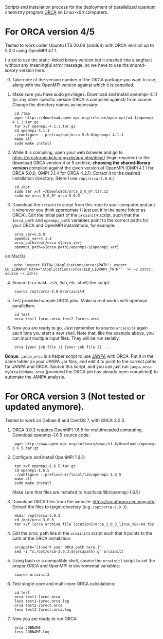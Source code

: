 Scripts and installation process for the deployment of parallelized quantum chemistry program [ORCA](https://orcaforum.kofo.mpg.de/app.php/portal) on Linux-x64 computers. 

# For ORCA version 4/5

Tested to work under Ubuntu LTS 20.04 (amd64) with ORCA version up to 5.0.0 using OpenMPI 4.1.1. 

I tried to use the static-linked binary version but it crashed into a segfault without any meaningful error message, so we have to use the *shared-library* version here.

0. Take note of the version number of the ORCA package you want to use, along with the OpenMPI version against which it is compiled.

1. Make sure you have sudo privileges. Download and install openmpi-4.1.1 (or any other specific version ORCA is compiled against) from source. Change the directory names as necessary:

        cd /tmp
        wget https://download.open-mpi.org/release/open-mpi/v4.1/openmpi-4.1.1.tar.gz
        tar xvf openmpi-4.1.1.tar.gz
        cd openmpi-4.1.1
        ./configure --prefix=/opt/orca-5.0.0/openmpi-4.1.1
        make all
        sudo make install

2. While it is compiling, open your web browser and go to https://orcaforum.kofo.mpg.de/app.php/dlext/ (login required) to the download ORCA version 4 or 5 archive, **choosing the shared-library version** compiled against the given version of OpenMPI (OMPI 4.1.1 for ORCA 5.0.0; OMPI 3.1.4 for ORCA 4.2.1). Extract it to the desired installation directory. (Here I use `/opt/orca-5.0.0`.)

        cd /opt
        sudo tar xvf ~/Downloads/orca_5_0_0*.tar.xz
        sudo mv orca_5_0_0* orca-5.0.0

3. Download the `orcainit4` script from this repo to your computer and put it wherever you think appropriate (I just put it in the same folder as ORCA). Edit the initial part of the `orcainit4` script, such that the `$orca_path` and `openmpi_path` variables point to the correct paths for your ORCA and OpenMPI installations, for example:
        
        orca_ver=5.0.0
        openmpi_ver=4.1.1
        orca_path=/opt/orca-${orca_ver}
        openmpi_path=${orca_path}/openmpi-${openmpi_ver}

on MacOs

        echo 'export PATH="/Applications/orca:$PATH"; export LD_LIBRARY_PATH="/Applications/orca:$LD_LIBRARY_PATH"'  >> ~/.zshrc; source ~/.zshrc

4. Source (in a bash, zsh, fish, etc. shell) the script.

        source /opt/orca-5.0.0/orcainit4

5. Test provided sample ORCA jobs. Make sure it works with openmpi parallelism.

        cd test
        orca test1-1proc.orca test2-2procs.orca

6. Now you are ready to go. Just remember to source `orcainit4` again each time you start a new shell. Note that, like the example above, you can input multiple input files. They will be run serially.

        orca [your job file 1] [your job file 2] ...
        
**Bonus:** `janpa_orca` is a helper script to use [JANPA](http://janpa.sourceforge.net/) with ORCA. Put it in the same folder as your JANPA .jar files, and edit it to point to the correct paths for JANPA and ORCA. Source this script, and you can just run `janpa_orca myOrcaJobName.orca` (provided the ORCA job has already been completed) to automate the JANPA analysis.


# For ORCA version 3 (Not tested or updated anymore).

Tested to work on Debian 8 and CentOS 7, with ORCA 3.0.3.

1. ORCA 3.0.3 requires OpenMPI 1.6.5 for multithreaded computing. Download openmpi-1.6.5 source code:  

        wget http://www.open-mpi.org/software/ompi/v1.6/downloads/openmpi-1.6.5.tar.gz

2. Configure and install OpenMPI 1.6.5:  

        tar xvf openmpi-1.6.5.tar.gz
        cd openmpi-1.6.5
        ./configure --prefix=/usr/local/lib/openmpi-1.6.5
        make all 
        sudo make install
    Make sure that files are installed to /usr/local/lib/openmpi-1.6.5/

3. Download ORCA files from the website: https://orcaforum.cec.mpg.de/ .  
Extract the files to target directory (e.g. `/opt/orca-3.0.3`).
        
        mkdir /opt/orca-3.0.3
        cd /opt/orca-3.0.3
        tar xvf [orca archive file location]/orca_3_0_3_linux_x86-64.tbz

4. Edit the orca_path line in the `orcainit3` script such that it points to the path of the ORCA installation.

        orcapath="[Insert your ORCA path here.]"
        sed -i "s:/opt/orca-3.0.3:${orcapath}:g" orcainit3

5. Using bash or a compatible shell, source the `orcainit3` script to set the proper ORCA and OpenMPI in enviromental variables:  

        source orcainit3

6. Test single-core and multi-core ORCA calculations:  

        cd test
        orca test1-1proc.orca
        less test1-1proc.orca.log
        orca test2-2procs.orca
        less test2-2procs.orca.log

7. Now you are ready to run ORCA:  

        orca JOBNAME
        less JOBNAME.log
